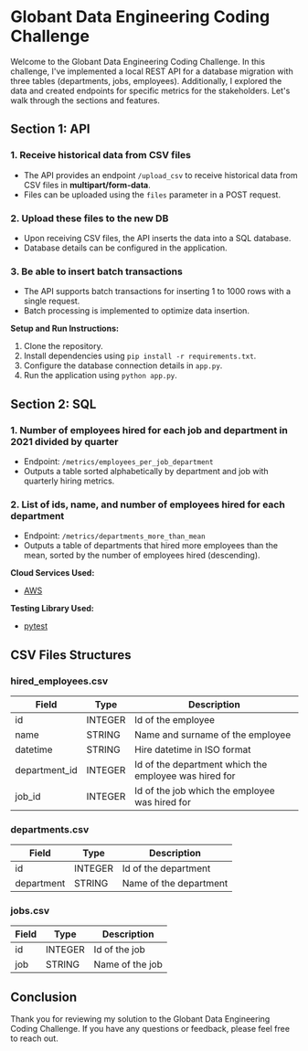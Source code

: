 
# Globant Data Engineering Coding Challenge

Welcome to the Globant Data Engineering Coding Challenge. In this challenge, I've implemented a local REST API for a database migration with three tables (departments, jobs, employees). Additionally, I explored the data and created endpoints for specific metrics for the stakeholders. Let's walk through the sections and features.

## Section 1: API

### 1. Receive historical data from CSV files
- The API provides an endpoint `/upload_csv` to receive historical data from CSV files in  **multipart/form-data**.
- Files can be uploaded using the `files` parameter in a POST request.

### 2. Upload these files to the new DB
- Upon receiving CSV files, the API inserts the data into a SQL database.
- Database details can be configured in the application.

### 3. Be able to insert batch transactions
- The API supports batch transactions for inserting 1 to 1000 rows with a single request.
- Batch processing is implemented to optimize data insertion.

**Setup and Run Instructions:**
1. Clone the repository.
2. Install dependencies using `pip install -r requirements.txt`.
3. Configure the database connection details in `app.py`.
4. Run the application using `python app.py`.

## Section 2: SQL

### 1. Number of employees hired for each job and department in 2021 divided by quarter
- Endpoint: `/metrics/employees_per_job_department`
- Outputs a table sorted alphabetically by department and job with quarterly hiring metrics.

### 2. List of ids, name, and number of employees hired for each department
- Endpoint: `/metrics/departments_more_than_mean`
- Outputs a table of departments that hired more employees than the mean, sorted by the number of employees hired (descending).


**Cloud Services Used:**
- [AWS](https://aws.amazon.com/es/)

**Testing Library Used:**
- [pytest](https://docs.pytest.org/en/7.4.x/)


## CSV Files Structures

### hired_employees.csv
| Field         | Type    | Description                                             |
|---------------|---------|---------------------------------------------------------|
| id            | INTEGER | Id of the employee                                      |
| name          | STRING  | Name and surname of the employee                        |
| datetime      | STRING  | Hire datetime in ISO format                             |
| department_id | INTEGER | Id of the department which the employee was hired for   |
| job_id        | INTEGER | Id of the job which the employee was hired for          |

### departments.csv
| Field      | Type    | Description                 |
|------------|---------|-----------------------------|
| id         | INTEGER | Id of the department        |
| department | STRING  | Name of the department      |

### jobs.csv
| Field | Type    | Description           |
|-------|---------|-----------------------|
| id    | INTEGER | Id of the job          |
| job   | STRING  | Name of the job         |


## Conclusion

Thank you for reviewing my solution to the Globant Data Engineering Coding Challenge. If you have any questions or feedback, please feel free to reach out.